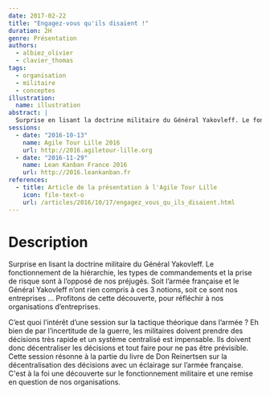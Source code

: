 ```yaml
---
date: 2017-02-22
title: "Engagez-vous qu'ils disaient !"
duration: 2H
genre: Présentation
authors:
  - albiez_olivier
  - clavier_thomas
tags:
  - organisation
  - militaire
  - conceptes
illustration:
  name: illustration
abstract: |
  Surprise en lisant la doctrine militaire du Général Yakovleff. Le fonctionnement de la hiérarchie, les types de commandements et la prise de risque sont à l'opposé des nos préjugés. Profitons de cette découverte, pour réflechir à nos organisations d'entreprises.
sessions:
  - date: "2016-10-13"
    name: Agile Tour Lille 2016
    url: http://2016.agiletour-lille.org
  - date: "2016-11-29"
    name: Lean Kanban France 2016
    url: http://2016.leankanban.fr
references:
  - title: Article de la présentation à l'Agile Tour Lille
    icon: file-text-o
    url: /articles/2016/10/17/engagez_vous_qu_ils_disaient.html
---
```


# Description

Surprise en lisant la doctrine militaire du Général Yakovleff. Le fonctionnement de la hiérarchie, les types de commandements et la prise de risque sont à l’opposé de nos préjugés. Soit l’armée française et le Général Yakovleff n’ont rien compris à ces 3 notions, soit ce sont nos entreprises … Profitons de cette découverte, pour réfléchir à nos organisations d’entreprises.

C’est quoi l’intérêt d’une session sur la tactique théorique dans l’armée ? Eh bien de par l’incertitude de la guerre, les militaires doivent prendre des décisions très rapide et un système centralisé est impensable. Ils doivent donc décentraliser les décisions et tout faire pour ne pas être prévisible. Cette session résonne à la partie du livre de Don Reinertsen sur la décentralisation des décisions avec un éclairage sur l’armée française. C'est à la foi une découverte sur le fonctionnement militaire et une remise en question de nos organisations.
